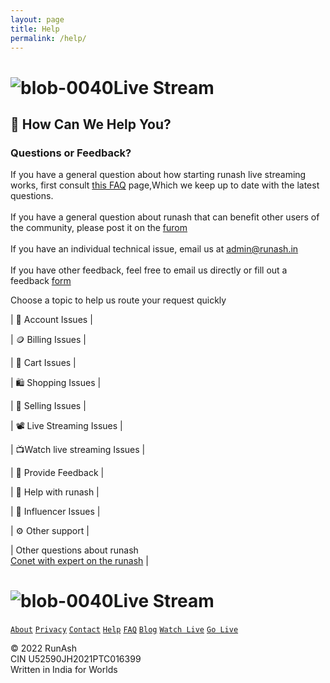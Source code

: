 ```yaml
---
layout: page 
title: Help 
permalink: /help/ 
--- 
```

# ![blob-0040](https://user-images.githubusercontent.com/61916324/132724592-e5bef25e-36d9-4da8-bbc6-84a24183c8e2.png)Live Stream


## 🤷 How Can We Help You?
### Questions or Feedback?<br>
If you have a general question about how starting runash live streaming
works, first consult [this FAQ](https://) page,Which we keep up to date with the latest
questions.<br>
<br>
If you have a general question about runash that can benefit other users of the community,
please post it on the [furom](https://)<br>
<br>
If you have an individual technical issue, email us at admin@runash.in<br>
<br>
If you have other feedback, feel free to email us directly or fill out a feedback [form](https://)

Choose a topic to help us route your request quickly 

| 👤 Account Issues |

| 🪙 Billing Issues |

|  🧺 Cart Issues |

| 🛍️ Shopping Issues |

| 🛒 Selling Issues |

| 📽️ Live Streaming Issues |

| 📺Watch live streaming Issues |

| 📝 Provide Feedback |

| 🤷 Help with runash |

| 👫 Influencer Issues |

| ⚙️ Other support |

| Other questions about runash <br>
[Conet with expert on the runash](https://) |

# ![blob-0040](https://user-images.githubusercontent.com/61916324/132724592-e5bef25e-36d9-4da8-bbc6-84a24183c8e2.png)Live Stream
[``About``](https://) [``Privacy``](https://) [``Contact``](https://) [``Help``](https://) [``FAQ``](https://) [``Blog``](https://) [``Watch Live``](https://) [``Go Live``](https://) 

© 2022 RunAsh<br>
CIN U52590JH2021PTC016399<br>
Written in India for Worlds
